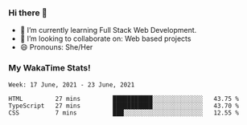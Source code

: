 ### Hi there 👋

- 🌱 I’m currently learning Full Stack Web Development.
- 👯 I’m looking to collaborate on: Web based projects
- 😄 Pronouns: She/Her

### My WakaTime Stats!

<!--START_SECTION:waka-->
```text
Week: 17 June, 2021 - 23 June, 2021

HTML         27 mins         ███████████░░░░░░░░░░░░░░   43.75 % 
TypeScript   27 mins         ███████████░░░░░░░░░░░░░░   43.70 % 
CSS          7 mins          ███░░░░░░░░░░░░░░░░░░░░░░   12.55 % 
```
<!--END_SECTION:waka-->
